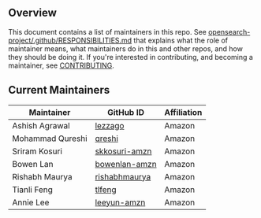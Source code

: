 ## Overview

This document contains a list of maintainers in this repo. See [opensearch-project/.github/RESPONSIBILITIES.md](https://github.com/opensearch-project/.github/blob/main/RESPONSIBILITIES.md#maintainer-responsibilities) that explains what the role of maintainer means, what maintainers do in this and other repos, and how they should be doing it. If you're interested in contributing, and becoming a maintainer, see [CONTRIBUTING](CONTRIBUTING.md).

## Current Maintainers

| Maintainer       | GitHub ID                                         | Affiliation |
| ---------------- | ------------------------------------------------- | ----------- |
| Ashish Agrawal   | [lezzago](https://github.com/lezzago)             | Amazon      |
| Mohammad Qureshi | [qreshi](https://github.com/qreshi)               | Amazon      |
| Sriram Kosuri    | [skkosuri-amzn](https://github.com/skkosuri-amzn) | Amazon      |
| Bowen Lan        | [bowenlan-amzn](https://github.com/bowenlan-amzn) | Amazon      |
| Rishabh Maurya   | [rishabhmaurya](https://github.com/rishabhmaurya) | Amazon      |
| Tianli Feng      | [tlfeng](https://github.com/tlfeng)               | Amazon      |
| Annie Lee        | [leeyun-amzn](https://github.com/leeyun-amzn)     | Amazon      |
